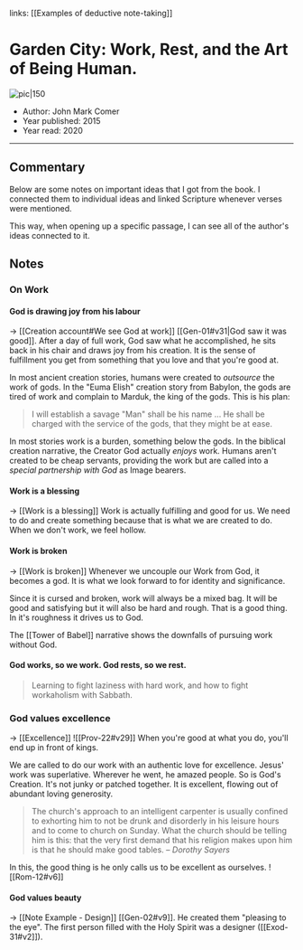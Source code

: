 links: [[Examples of deductive note-taking]]
# Garden City: Work, Rest, and the Art of Being Human.
![pic|150](https://i.gr-assets.com/images/S/compressed.photo.goodreads.com/books/1442843359l/23403781._SX98_.jpg)
* Author: John Mark Comer
* Year published: 2015
* Year read: 2020
***
## Commentary
Below are some notes on important ideas that I got from the book. I connected them to individual ideas and linked Scripture whenever verses were mentioned.

This way, when opening up a specific passage, I can see all of the author's ideas connected to it.

## Notes
### On Work
#### God is drawing joy from his labour
→ [[Creation account#We see God at work]]
[[Gen-01#v31|God saw it was good]]. After a day of full work, God saw what he accomplished, he sits back in his chair and draws joy from his creation. It is the sense of fulfillment you get from something that you love and that you're good at.

In most ancient creation stories, humans were created to *outsource* the work of gods. In the "Euma Elish" creation story from Babylon, the gods are tired of work and complain to Marduk, the king of the gods. This is his plan:

> I will establish a savage
> "Man" shall be his name …
> He shall be charged with the service of the gods,
> that they might be at ease.

In most stories work is a burden, something below the gods. In the biblical creation narrative, the Creator God actually *enjoys* work. Humans aren't created to be cheap servants, providing the work but are called into a *special partnership with God* as Image bearers.

#### Work is a blessing
 → [[Work is a blessing]]
Work is actually fulfilling and good for us. We need to do and create something because that is what we are created to do. When we don't work, we feel hollow.

#### Work is broken
→ [[Work is broken]]
Whenever we uncouple our Work from God, it becomes a god. It is what we look forward to for identity and significance.

Since it is cursed and broken, work will always be a mixed bag. It will be good and satisfying but it will also be hard and rough. That is a good thing. In it's roughness it drives us to God.

The [[Tower of Babel]] narrative shows the downfalls of pursuing work without God.

#### God works, so we work. God rests, so we rest.
> Learning to fight laziness with hard work, and how to fight workaholism with Sabbath.


### God values excellence
→ [[Excellence]]
![[Prov-22#v29]]
When you're good at what you do, you'll end up in front of kings.

We are called to do our work with an authentic love for excellence. Jesus' work was superlative. Wherever he went, he amazed people. So is God's Creation. It's not junky or patched together. It is excellent, flowing out of abundant loving generosity.

> The church's approach to an intelligent carpenter is usually confined to exhorting him to not be drunk and disorderly in his leisure hours and to come to church on Sunday. What the church should be telling him is this: that the very first demand that his religion makes upon him is that he should make good tables.
> – *Dorothy Sayers*

In this, the good thing is he only calls us to be excellent as ourselves.
![[Rom-12#v6]]

#### God values beauty
→ [[Note Example - Design]]
[[Gen-02#v9]]. He created them "pleasing to the eye". The first person filled with the Holy Spirit was a designer ([[Exod-31#v2]]).

